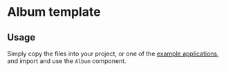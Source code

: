 # Album template

## Usage

Simply copy the files into your project, or one of the [example applications](https://github.com/Foso/material-ui/tree/master/examples), and import and use the `Album` component.

